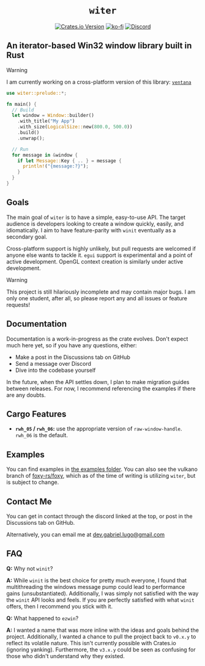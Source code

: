 # <div align="center">`witer`</div> 

[<div align="center">![Crates.io Version](https://img.shields.io/crates/v/witer)](https://crates.io/crates/witer)
[![ko-fi](https://ko-fi.com/img/githubbutton_sm.svg)](https://ko-fi.com/R6R8PGIU6)
[![Discord](https://img.shields.io/discord/1215348294105169940?logo=discord&label=discord&color=5865F2)</div>](https://discord.gg/KEtfte9xWZ)

## An iterator-based Win32 window library built in Rust

> [!WARNING]
> I am currently working on a cross-platform version of this library: [`ventana`](https://github.com/GTLugo/ventana)

```rust
use witer::prelude::*;

fn main() {
  // Build
  let window = Window::builder()
    .with_title("My App")
    .with_size(LogicalSize::new(800.0, 500.0))
    .build()
    .unwrap();

  // Run
  for message in &window {
    if let Message::Key { .. } = message {
      println!("{message:?}");
    }
  }
}
```

## Goals

The main goal of `witer` is to have a simple, easy-to-use API. The target audience is developers looking to create
a window quickly, easily, and idiomatically. I aim to have feature-parity with `winit` eventually as a secondary goal.

Cross-platform support is highly unlikely, but pull requests are welcomed if anyone else wants to tackle it.
`egui` support is experimental and a point of active development. OpenGL context creation is similarly under active development.

> [!WARNING]
> This project is still hilariously incomplete and may contain major bugs. I am only one student, after all, so please report any and all issues or feature requests!

## Documentation

Documentation is a work-in-progress as the crate evolves. Don't expect much here yet, so if you have any
questions, either:

* Make a post in the Discussions tab on GitHub
* Send a message over Discord
* Dive into the codebase yourself

In the future, when the API settles down, I plan to make migration guides between releases. For now, I recommend
referencing the examples if there are any doubts.

## Cargo Features

* **`rwh_05` / `rwh_06`:** use the appropriate version of `raw-window-handle`. `rwh_06` is the default.

## Examples

You can find examples in [the examples folder](examples). You can also see the vulkano branch of
[foxy-rs/foxy](https://github.com/foxy-rs/foxy/tree/vulkano), which as of the time of writing is utilizing `witer`, but
is subject to change.

## Contact Me

You can get in contact through the discord linked at the top, or post in the Discussions tab on GitHub.

Alternatively, you can email me at <dev.gabriel.lugo@gmail.com>

## FAQ

**Q:** Why not `winit`?

**A:** While `winit` is the best choice for pretty much everyone, I found that multithreading the windows message pump
could lead to performance gains (unsubstantiated). Additionally, I was simply not satisfied with the way the `winit` API
looks and feels. If you are perfectly satisfied with what `winit` offers, then I recommend you stick with it.

**Q:** What happened to `ezwin`?

**A:** I wanted a name that was more inline with the ideas and goals behind the project. Additionally, I wanted a chance
to pull the project back to `v0.x.y` to reflect its volatile nature. This isn't currently possible with Crates.io (ignoring
yanking). Furthermore, the `v3.x.y` could be seen as confusing for those who didn't understand why they existed.
